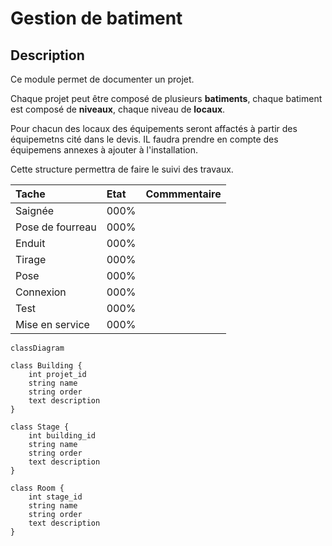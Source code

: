 # Gestion de batiment

## Description

Ce module permet de documenter un projet.  

Chaque projet peut être composé de plusieurs **batiments**, chaque batiment est composé de **niveaux**, chaque niveau de **locaux**.  

Pour chacun des locaux des équipements seront affactés à partir des équipemetns cité dans le devis. IL faudra prendre en compte des équipemens annexes à ajouter à l'installation.  

Cette structure permettra de faire le suivi des travaux.  

| Tache | Etat | Commmentaire |
| :-- | :-- | :-- |
| Saignée | 000% |
| Pose de fourreau | 000% | |
| Enduit | 000% | |
| Tirage | 000% | |
| Pose | 000% | |
| Connexion | 000% | |
| Test | 000% | |
| Mise en service | 000% | |

```mermaid
classDiagram

class Building {
    int projet_id
    string name
    string order
    text description
}

class Stage {
    int building_id
    string name
    string order
    text description
}

class Room {
    int stage_id
    string name
    string order
    text description
}




```
